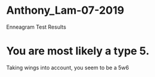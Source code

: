 # Anthony_Lam-07-2019

Enneagram Test Results
# You are most likely a type 5.
Taking wings into account, you seem to be a 5w6
